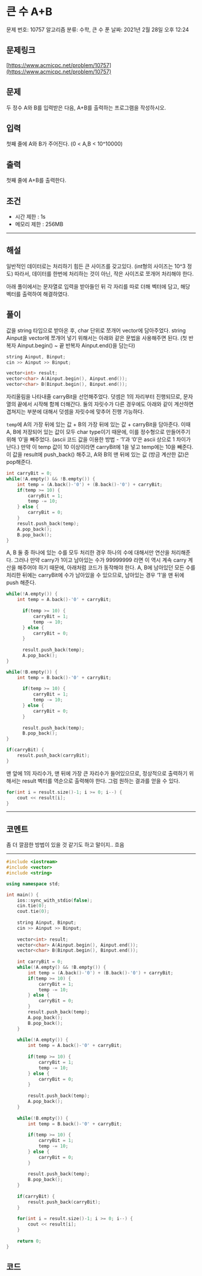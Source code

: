 # 큰 수 A+B

문제 번호: 10757
알고리즘 분류: 수학, 큰 수
푼 날짜: 2021년 2월 28일 오후 12:24

## 문제링크

[https://www.acmicpc.net/problem/10757](https://www.acmicpc.net/problem/10757)

## 문제

두 정수 A와 B를 입력받은 다음, A+B를 출력하는 프로그램을 작성하시오.

## 입력

첫째 줄에 A와 B가 주어진다. (0 < A,B < 10^10000)

## 출력

첫째 줄에 A+B를 출력한다.

## 조건

- 시간 제한 : 1s
- 메모리 제한 : 256MB

---

## 해설

일반적인 데이터로는 처리하기 힘든 큰 사이즈를 갖고있다. (int형의 사이즈는 10^3 정도) 따라서, 데이터를 한번에 처리하는 것이 아닌, 작은 사이즈로 쪼개어 처리해야 한다.

아래 풀이에서는 문자열로 입력을 받아들인 뒤 각 자리를 따로 더해 벡터에 담고, 해당 벡터를 출력하여 해결하였다.

## 풀이

값을 string 타입으로 받아온 후, char 단위로 쪼개어 vector<char>에 담아주었다. string Ainput을 vector에 쪼개어 넣기 위해서는 아래와 같은 문법을 사용해주면 된다. (첫 반복자 Ainput.begin() ~ 끝 반복자 Ainput.end()을 담는다)

```cpp
string Ainput, Binput;
cin >> Ainput >> Binput;

vector<int> result;
vector<char> A(Ainput.begin(), Ainput.end());
vector<char> B(Binput.begin(), Binput.end());
```

자리올림을 나타내줄 carryBit을 선언해주었다. 덧셈은 1의 자리부터 진행되므로, 문자열의 끝에서 시작해 함께 더해간다. 둘의 자릿수가 다른 경우에도 아래와 같이 계산하면 겹쳐지는 부분에 대해서 덧셈을 자릿수에 맞추어 진행 가능하다. 

`temp`에 A의 가장 뒤에 있는 값 + B의 가장 뒤에 있는 값 + carryBit을 담아준다. 이때 A, B에 저장되어 있는 값이 모두 char type이기 때문에, 이를 정수형으로 만들어주기 위해 ‘0’을 빼주었다. (ascii 코드 값을 이용한 방법 - ‘1’과 ‘0’은 ascii 상으로 1 차이가 난다.) 만약 이 temp 값이 10 이상이라면 carryBit에 1을 넣고 temp에는 10을 빼준다. 이 값을 result에 push_back() 해주고, A와 B의 맨 뒤에 있는 값 (방금 계산한 값)은 pop해준다. 

```cpp
int carryBit = 0;
while(!A.empty() && !B.empty()) {
    int temp = (A.back()-'0') + (B.back()-'0') + carryBit;
    if(temp >= 10) {
        carryBit = 1;
        temp -= 10;
    } else {
        carryBit = 0;
    }
    result.push_back(temp);
    A.pop_back();
    B.pop_back();
}
```

A, B 둘 중 하나에 있는 수를 모두 처리한 경우 하나의 수에 대해서만 연산을 처리해준다. 그러나 만약 carry가 1이고 남아있는 수가 99999999 라면 이 역시 계속 carry 계산을 해주어야 하기 때문에, 아래처럼 코드가 동작해야 한다. A, B에 남아있던 모든 수를 처리한 뒤에는 carryBit에 수가 남아있을 수 있으므로, 남아있는 경우 ‘1’을 맨 뒤에 push 해준다. 

```cpp
while(!A.empty()) {
    int temp = A.back()-'0' + carryBit;
      
      if(temp >= 10) {
          carryBit = 1;
          temp -= 10;
      } else {
          carryBit = 0;
      }
      
      result.push_back(temp);
      A.pop_back();
}

while(!B.empty()) {
    int temp = B.back()-'0' + carryBit;
      
      if(temp >= 10) {
          carryBit = 1;
          temp -= 10;
      } else {
          carryBit = 0;
      }
      
      result.push_back(temp);
      B.pop_back();
}

if(carryBit) {
    result.push_back(carryBit);
}
```

맨 앞에 1의 자리수가, 맨 뒤에 가장 큰 자리수가 들어있으므로, 정상적으로 출력하기 위해서는 result 벡터를 역순으로 출력해야 한다. 그럼 원하는 결과를 얻을 수 있다.

```cpp
for(int i = result.size()-1; i >= 0; i--) {
    cout << result[i];
}
```

---

## 코멘트

좀 더 깔끔한 방법이 있을 것 같기도 하고 말이지.. 흐음

---

```cpp
#include <iostream>
#include <vector>
#include <string>

using namespace std;

int main() {
	ios::sync_with_stdio(false);
	cin.tie(0);
	cout.tie(0);
	
	string Ainput, Binput;
	cin >> Ainput >> Binput;
	
	vector<int> result;
	vector<char> A(Ainput.begin(), Ainput.end());
	vector<char> B(Binput.begin(), Binput.end());
	
	int carryBit = 0;
	while(!A.empty() && !B.empty()) {
	    int temp = (A.back()-'0') + (B.back()-'0') + carryBit;
	    if(temp >= 10) {
	        carryBit = 1;
	        temp -= 10;
	    } else {
	        carryBit = 0;
	    }
	    result.push_back(temp);
	    A.pop_back();
	    B.pop_back();
	}
	
	while(!A.empty()) {
	    int temp = A.back()-'0' + carryBit;
        
        if(temp >= 10) {
            carryBit = 1;
            temp -= 10;
        } else {
            carryBit = 0;
        }
        
        result.push_back(temp);
        A.pop_back();
	}
	
	while(!B.empty()) {
	    int temp = B.back()-'0' + carryBit;
        
        if(temp >= 10) {
            carryBit = 1;
            temp -= 10;
        } else {
            carryBit = 0;
        }
        
        result.push_back(temp);
        B.pop_back();
	}
	
	if(carryBit) {
	    result.push_back(carryBit);
	}
	
	for(int i = result.size()-1; i >= 0; i--) {
	    cout << result[i];
	}
	
	return 0;
}
```

## 코드